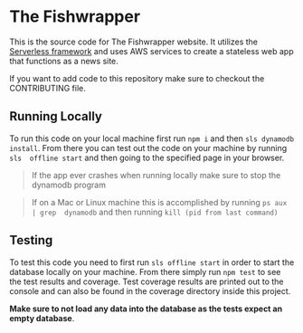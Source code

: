 # The Fishwrapper
This is the source code for The Fishwrapper website. It utilizes the 
[Serverless framework](https://serverless.com/) and uses AWS services to create
a stateless web app that functions as a news site.

If you want to add code to this repository make sure to checkout the
CONTRIBUTING file.

## Running Locally
To run this code on your local machine first run `npm i` and then `sls dynamodb
install`. From there you can test out the code on your machine by running `sls 
offline start` and then going to the specified page in your browser.

> If the app ever crashes when running locally make sure to stop the dynamodb 
> program

> If on a Mac or Linux machine this is accomplished by running `ps aux | grep 
> dynamodb` and then running `kill (pid from last command)`

## Testing
To test this code you need to first run `sls offline start` in order to start 
the database locally on your machine. From there simply run `npm test` to see 
the test results and coverage. Test coverage results are printed out to the
console and can also be found in the coverage directory inside this project.

**Make sure to not load any data into the 
database as the tests expect an empty database**.
